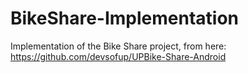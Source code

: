 # BikeShare-Implementation
Implementation of the Bike Share project, from here: https://github.com/devsofup/UPBike-Share-Android
